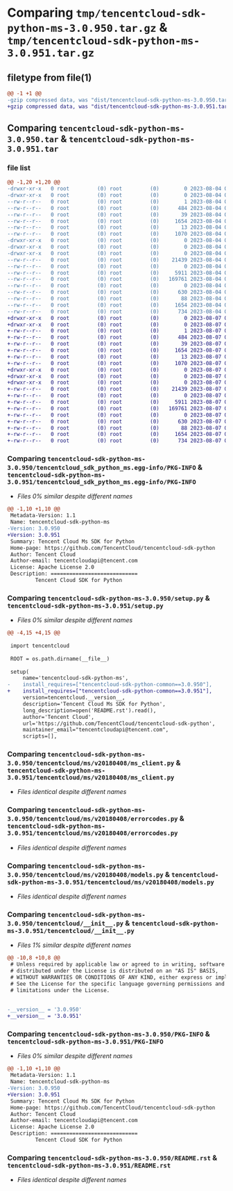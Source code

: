 # Comparing `tmp/tencentcloud-sdk-python-ms-3.0.950.tar.gz` & `tmp/tencentcloud-sdk-python-ms-3.0.951.tar.gz`

## filetype from file(1)

```diff
@@ -1 +1 @@
-gzip compressed data, was "dist/tencentcloud-sdk-python-ms-3.0.950.tar", last modified: Fri Aug  4 00:31:12 2023, max compression
+gzip compressed data, was "dist/tencentcloud-sdk-python-ms-3.0.951.tar", last modified: Mon Aug  7 00:30:56 2023, max compression
```

## Comparing `tencentcloud-sdk-python-ms-3.0.950.tar` & `tencentcloud-sdk-python-ms-3.0.951.tar`

### file list

```diff
@@ -1,20 +1,20 @@
-drwxr-xr-x   0 root         (0) root         (0)        0 2023-08-04 00:31:12.000000 tencentcloud-sdk-python-ms-3.0.950/
-drwxr-xr-x   0 root         (0) root         (0)        0 2023-08-04 00:31:12.000000 tencentcloud-sdk-python-ms-3.0.950/tencentcloud_sdk_python_ms.egg-info/
--rw-r--r--   0 root         (0) root         (0)        1 2023-08-04 00:31:12.000000 tencentcloud-sdk-python-ms-3.0.950/tencentcloud_sdk_python_ms.egg-info/dependency_links.txt
--rw-r--r--   0 root         (0) root         (0)      484 2023-08-04 00:31:12.000000 tencentcloud-sdk-python-ms-3.0.950/tencentcloud_sdk_python_ms.egg-info/SOURCES.txt
--rw-r--r--   0 root         (0) root         (0)       39 2023-08-04 00:31:12.000000 tencentcloud-sdk-python-ms-3.0.950/tencentcloud_sdk_python_ms.egg-info/requires.txt
--rw-r--r--   0 root         (0) root         (0)     1654 2023-08-04 00:31:12.000000 tencentcloud-sdk-python-ms-3.0.950/tencentcloud_sdk_python_ms.egg-info/PKG-INFO
--rw-r--r--   0 root         (0) root         (0)       13 2023-08-04 00:31:12.000000 tencentcloud-sdk-python-ms-3.0.950/tencentcloud_sdk_python_ms.egg-info/top_level.txt
--rw-r--r--   0 root         (0) root         (0)     1070 2023-08-04 00:31:12.000000 tencentcloud-sdk-python-ms-3.0.950/setup.py
-drwxr-xr-x   0 root         (0) root         (0)        0 2023-08-04 00:31:12.000000 tencentcloud-sdk-python-ms-3.0.950/tencentcloud/
-drwxr-xr-x   0 root         (0) root         (0)        0 2023-08-04 00:31:12.000000 tencentcloud-sdk-python-ms-3.0.950/tencentcloud/ms/
-drwxr-xr-x   0 root         (0) root         (0)        0 2023-08-04 00:31:12.000000 tencentcloud-sdk-python-ms-3.0.950/tencentcloud/ms/v20180408/
--rw-r--r--   0 root         (0) root         (0)    21439 2023-08-04 00:31:12.000000 tencentcloud-sdk-python-ms-3.0.950/tencentcloud/ms/v20180408/ms_client.py
--rw-r--r--   0 root         (0) root         (0)        0 2023-08-04 00:31:12.000000 tencentcloud-sdk-python-ms-3.0.950/tencentcloud/ms/v20180408/__init__.py
--rw-r--r--   0 root         (0) root         (0)     5911 2023-08-04 00:31:12.000000 tencentcloud-sdk-python-ms-3.0.950/tencentcloud/ms/v20180408/errorcodes.py
--rw-r--r--   0 root         (0) root         (0)   169761 2023-08-04 00:31:12.000000 tencentcloud-sdk-python-ms-3.0.950/tencentcloud/ms/v20180408/models.py
--rw-r--r--   0 root         (0) root         (0)        0 2023-08-04 00:31:12.000000 tencentcloud-sdk-python-ms-3.0.950/tencentcloud/ms/__init__.py
--rw-r--r--   0 root         (0) root         (0)      630 2023-08-04 00:31:12.000000 tencentcloud-sdk-python-ms-3.0.950/tencentcloud/__init__.py
--rw-r--r--   0 root         (0) root         (0)       88 2023-08-04 00:31:12.000000 tencentcloud-sdk-python-ms-3.0.950/setup.cfg
--rw-r--r--   0 root         (0) root         (0)     1654 2023-08-04 00:31:12.000000 tencentcloud-sdk-python-ms-3.0.950/PKG-INFO
--rw-r--r--   0 root         (0) root         (0)      734 2023-08-04 00:31:12.000000 tencentcloud-sdk-python-ms-3.0.950/README.rst
+drwxr-xr-x   0 root         (0) root         (0)        0 2023-08-07 00:30:56.000000 tencentcloud-sdk-python-ms-3.0.951/
+drwxr-xr-x   0 root         (0) root         (0)        0 2023-08-07 00:30:56.000000 tencentcloud-sdk-python-ms-3.0.951/tencentcloud_sdk_python_ms.egg-info/
+-rw-r--r--   0 root         (0) root         (0)        1 2023-08-07 00:30:56.000000 tencentcloud-sdk-python-ms-3.0.951/tencentcloud_sdk_python_ms.egg-info/dependency_links.txt
+-rw-r--r--   0 root         (0) root         (0)      484 2023-08-07 00:30:56.000000 tencentcloud-sdk-python-ms-3.0.951/tencentcloud_sdk_python_ms.egg-info/SOURCES.txt
+-rw-r--r--   0 root         (0) root         (0)       39 2023-08-07 00:30:56.000000 tencentcloud-sdk-python-ms-3.0.951/tencentcloud_sdk_python_ms.egg-info/requires.txt
+-rw-r--r--   0 root         (0) root         (0)     1654 2023-08-07 00:30:56.000000 tencentcloud-sdk-python-ms-3.0.951/tencentcloud_sdk_python_ms.egg-info/PKG-INFO
+-rw-r--r--   0 root         (0) root         (0)       13 2023-08-07 00:30:56.000000 tencentcloud-sdk-python-ms-3.0.951/tencentcloud_sdk_python_ms.egg-info/top_level.txt
+-rw-r--r--   0 root         (0) root         (0)     1070 2023-08-07 00:30:56.000000 tencentcloud-sdk-python-ms-3.0.951/setup.py
+drwxr-xr-x   0 root         (0) root         (0)        0 2023-08-07 00:30:56.000000 tencentcloud-sdk-python-ms-3.0.951/tencentcloud/
+drwxr-xr-x   0 root         (0) root         (0)        0 2023-08-07 00:30:56.000000 tencentcloud-sdk-python-ms-3.0.951/tencentcloud/ms/
+drwxr-xr-x   0 root         (0) root         (0)        0 2023-08-07 00:30:56.000000 tencentcloud-sdk-python-ms-3.0.951/tencentcloud/ms/v20180408/
+-rw-r--r--   0 root         (0) root         (0)    21439 2023-08-07 00:30:56.000000 tencentcloud-sdk-python-ms-3.0.951/tencentcloud/ms/v20180408/ms_client.py
+-rw-r--r--   0 root         (0) root         (0)        0 2023-08-07 00:30:56.000000 tencentcloud-sdk-python-ms-3.0.951/tencentcloud/ms/v20180408/__init__.py
+-rw-r--r--   0 root         (0) root         (0)     5911 2023-08-07 00:30:56.000000 tencentcloud-sdk-python-ms-3.0.951/tencentcloud/ms/v20180408/errorcodes.py
+-rw-r--r--   0 root         (0) root         (0)   169761 2023-08-07 00:30:56.000000 tencentcloud-sdk-python-ms-3.0.951/tencentcloud/ms/v20180408/models.py
+-rw-r--r--   0 root         (0) root         (0)        0 2023-08-07 00:30:56.000000 tencentcloud-sdk-python-ms-3.0.951/tencentcloud/ms/__init__.py
+-rw-r--r--   0 root         (0) root         (0)      630 2023-08-07 00:30:56.000000 tencentcloud-sdk-python-ms-3.0.951/tencentcloud/__init__.py
+-rw-r--r--   0 root         (0) root         (0)       88 2023-08-07 00:30:56.000000 tencentcloud-sdk-python-ms-3.0.951/setup.cfg
+-rw-r--r--   0 root         (0) root         (0)     1654 2023-08-07 00:30:56.000000 tencentcloud-sdk-python-ms-3.0.951/PKG-INFO
+-rw-r--r--   0 root         (0) root         (0)      734 2023-08-07 00:30:56.000000 tencentcloud-sdk-python-ms-3.0.951/README.rst
```

### Comparing `tencentcloud-sdk-python-ms-3.0.950/tencentcloud_sdk_python_ms.egg-info/PKG-INFO` & `tencentcloud-sdk-python-ms-3.0.951/tencentcloud_sdk_python_ms.egg-info/PKG-INFO`

 * *Files 0% similar despite different names*

```diff
@@ -1,10 +1,10 @@
 Metadata-Version: 1.1
 Name: tencentcloud-sdk-python-ms
-Version: 3.0.950
+Version: 3.0.951
 Summary: Tencent Cloud Ms SDK for Python
 Home-page: https://github.com/TencentCloud/tencentcloud-sdk-python
 Author: Tencent Cloud
 Author-email: tencentcloudapi@tencent.com
 License: Apache License 2.0
 Description: ============================
         Tencent Cloud SDK for Python
```

### Comparing `tencentcloud-sdk-python-ms-3.0.950/setup.py` & `tencentcloud-sdk-python-ms-3.0.951/setup.py`

 * *Files 0% similar despite different names*

```diff
@@ -4,15 +4,15 @@
 
 import tencentcloud
 
 ROOT = os.path.dirname(__file__)
 
 setup(
     name='tencentcloud-sdk-python-ms',
-    install_requires=["tencentcloud-sdk-python-common==3.0.950"],
+    install_requires=["tencentcloud-sdk-python-common==3.0.951"],
     version=tencentcloud.__version__,
     description='Tencent Cloud Ms SDK for Python',
     long_description=open('README.rst').read(),
     author='Tencent Cloud',
     url='https://github.com/TencentCloud/tencentcloud-sdk-python',
     maintainer_email="tencentcloudapi@tencent.com",
     scripts=[],
```

### Comparing `tencentcloud-sdk-python-ms-3.0.950/tencentcloud/ms/v20180408/ms_client.py` & `tencentcloud-sdk-python-ms-3.0.951/tencentcloud/ms/v20180408/ms_client.py`

 * *Files identical despite different names*

### Comparing `tencentcloud-sdk-python-ms-3.0.950/tencentcloud/ms/v20180408/errorcodes.py` & `tencentcloud-sdk-python-ms-3.0.951/tencentcloud/ms/v20180408/errorcodes.py`

 * *Files identical despite different names*

### Comparing `tencentcloud-sdk-python-ms-3.0.950/tencentcloud/ms/v20180408/models.py` & `tencentcloud-sdk-python-ms-3.0.951/tencentcloud/ms/v20180408/models.py`

 * *Files identical despite different names*

### Comparing `tencentcloud-sdk-python-ms-3.0.950/tencentcloud/__init__.py` & `tencentcloud-sdk-python-ms-3.0.951/tencentcloud/__init__.py`

 * *Files 1% similar despite different names*

```diff
@@ -10,8 +10,8 @@
 # Unless required by applicable law or agreed to in writing, software
 # distributed under the License is distributed on an "AS IS" BASIS,
 # WITHOUT WARRANTIES OR CONDITIONS OF ANY KIND, either express or implied.
 # See the License for the specific language governing permissions and
 # limitations under the License.
 
 
-__version__ = '3.0.950'
+__version__ = '3.0.951'
```

### Comparing `tencentcloud-sdk-python-ms-3.0.950/PKG-INFO` & `tencentcloud-sdk-python-ms-3.0.951/PKG-INFO`

 * *Files 0% similar despite different names*

```diff
@@ -1,10 +1,10 @@
 Metadata-Version: 1.1
 Name: tencentcloud-sdk-python-ms
-Version: 3.0.950
+Version: 3.0.951
 Summary: Tencent Cloud Ms SDK for Python
 Home-page: https://github.com/TencentCloud/tencentcloud-sdk-python
 Author: Tencent Cloud
 Author-email: tencentcloudapi@tencent.com
 License: Apache License 2.0
 Description: ============================
         Tencent Cloud SDK for Python
```

### Comparing `tencentcloud-sdk-python-ms-3.0.950/README.rst` & `tencentcloud-sdk-python-ms-3.0.951/README.rst`

 * *Files identical despite different names*

